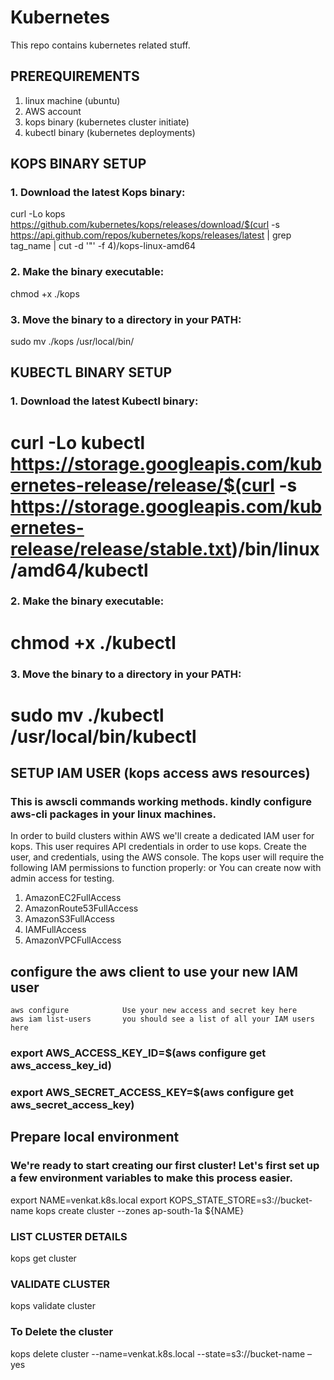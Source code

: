 # Kubernetes
This repo contains kubernetes related stuff. 

## PREREQUIREMENTS
1. linux machine (ubuntu)
2. AWS account
3. kops binary (kubernetes cluster initiate)
4. kubectl binary (kubernetes deployments)


## KOPS BINARY SETUP
### 1. Download the latest Kops binary:
   curl -Lo kops https://github.com/kubernetes/kops/releases/download/$(curl -s https://api.github.com/repos/kubernetes/kops/releases/latest | grep tag_name | cut -d '"' -f 4)/kops-linux-amd64
   
### 2. Make the binary executable:
   chmod +x ./kops

### 3. Move the binary to a directory in your PATH:
   sudo mv ./kops /usr/local/bin/

## KUBECTL BINARY SETUP
### 1. Download the latest Kubectl binary:
   # curl -Lo kubectl https://storage.googleapis.com/kubernetes-release/release/$(curl -s https://storage.googleapis.com/kubernetes-release/release/stable.txt)/bin/linux/amd64/kubectl

### 2. Make the binary executable:
   # chmod +x ./kubectl

### 3. Move the binary to a directory in your PATH:
   # sudo mv ./kubectl /usr/local/bin/kubectl

## SETUP IAM USER (kops access aws resources)
### This is awscli commands working methods. kindly configure aws-cli packages in your linux machines.

In order to build clusters within AWS we'll create a dedicated IAM user for kops. This user requires API credentials in order to use kops. Create the user, and credentials, using the AWS console.
The kops user will require the following IAM permissions to function properly: or You can create now with admin access for testing.
   1. AmazonEC2FullAccess
   2. AmazonRoute53FullAccess
   3. AmazonS3FullAccess
   4. IAMFullAccess
   5. AmazonVPCFullAccess
   

## configure the aws client to use your new IAM user
    aws configure            Use your new access and secret key here
    aws iam list-users       you should see a list of all your IAM users here



   ### export AWS_ACCESS_KEY_ID=$(aws configure get aws_access_key_id)
   ### export AWS_SECRET_ACCESS_KEY=$(aws configure get aws_secret_access_key)


## Prepare local environment

### We're ready to start creating our first cluster! Let's first set up a few environment variables to make this process easier.
 export NAME=venkat.k8s.local
 export KOPS_STATE_STORE=s3://bucket-name
 kops create cluster --zones ap-south-1a ${NAME}
 
### LIST CLUSTER DETAILS
   kops get cluster
    
### VALIDATE CLUSTER
  kops validate cluster

 ### To Delete the cluster 
 kops delete cluster --name=venkat.k8s.local --state=s3://bucket-name –yes
